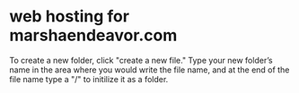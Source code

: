 # web hosting for marshaendeavor.com
To create a new folder, click "create a new file." Type your new folder’s name in the area where you would write the file name, and at the end of the file name type a "/" to initilize it as a folder.
